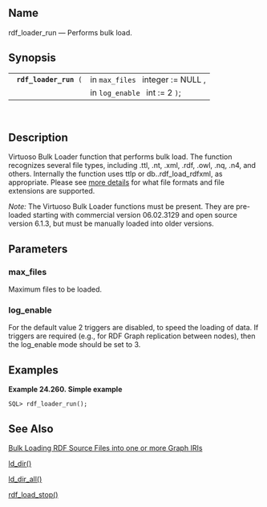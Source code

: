 <div id="fn_rdf_loader_run" class="refentry">

<div class="titlepage">

</div>

<div class="refnamediv">

## Name

rdf_loader_run — Performs bulk load.

</div>

<div class="refsynopsisdiv">

## Synopsis

<div id="fsyn_rdf_loader_run" class="funcsynopsis">

|                             |                                   |
|-----------------------------|-----------------------------------|
| ` `**`rdf_loader_run`**` (` | in `max_files ` integer := NULL , |
|                             | in `log_enable ` int := 2 `)`;    |

<div class="funcprototype-spacer">

 

</div>

</div>

</div>

<div id="desc_rdf_loader_run" class="refsect1">

## Description

Virtuoso Bulk Loader function that performs bulk load. The function
recognizes several file types, including .ttl, .nt, .xml, .rdf, .owl,
.nq, .n4, and others. Internally the function uses ttlp or
db..rdf_load_rdfxml, as appropriate. Please see <a
href="http://virtuoso.openlinksw.com/dataspace/doc/dav/wiki/main/virtbulkrdfloader"
class="ulink" target="_top">more details</a> for what file formats and
file extensions are supported.

<span class="emphasis">*Note:*</span> The Virtuoso Bulk Loader functions
must be present. They are pre-loaded starting with commercial version
06.02.3129 and open source version 6.1.3, but must be manually loaded
into older versions.

</div>

<div id="params_rdf_loader_run" class="refsect1">

## Parameters

<div id="id100524" class="refsect2">

### max_files

Maximum files to be loaded.

</div>

<div id="id100527" class="refsect2">

### log_enable

For the default value 2 triggers are disabled, to speed the loading of
data. If triggers are required (e.g., for RDF Graph replication between
nodes), then the log_enable mode should be set to 3.

</div>

</div>

<div id="examples_rdf_loader_run" class="refsect1">

## Examples

<div id="ex_rdf_loader_run" class="example">

**Example 24.260. Simple example**

<div class="example-contents">

``` screen
SQL> rdf_loader_run();
```

</div>

</div>

  

</div>

<div id="seealso_rdf_loader_run_01" class="refsect1">

## See Also

<a
href="http://virtuoso.openlinksw.com/dataspace/doc/dav/wiki/main/virtbulkrdfloader#prerequisites"
class="ulink" target="_top">Bulk Loading RDF Source Files into one or
more Graph IRIs</a>

<a href="fn_ld_dir.html" class="link" title="ld_dir">ld_dir()</a>

<a href="fn_ld_dir_all.html" class="link"
title="ld_dir_all">ld_dir_all()</a>

<a href="fn_rdf_load_stop.html" class="link"
title="rdf_load_stop">rdf_load_stop()</a>

</div>

</div>
